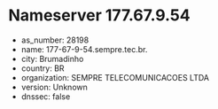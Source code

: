 # Nameserver 177.67.9.54

* as_number: 28198
* name: 177-67-9-54.sempre.tec.br.
* city: Brumadinho
* country: BR
* organization: SEMPRE TELECOMUNICACOES LTDA
* version: Unknown
* dnssec: false
